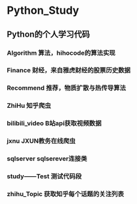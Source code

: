 # Python_Study
Python的个人学习代码
---
### Algorithm 算法，hihocode的算法实现

### Finance 财经，来自雅虎财经的股票历史数据

### Recommend 推荐，物质扩散与热传导算法

### ZhiHu 知乎爬虫

### bilibili_video B站api获取视频数据

### jxnu JXUN教务在线爬虫

### sqlserver sqlserever连接类

### study——Test 测试代码段

### zhihu_Topic 获取知乎每个话题的关注列表
